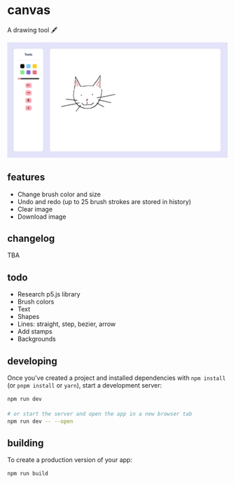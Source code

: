 # canvas

A drawing tool 🖋️

![canvas-screenshot1](./assets/canvas_screenshot1.png)

## features

- Change brush color and size
- Undo and redo (up to 25 brush strokes are stored in history)
- Clear image
- Download image

## changelog

TBA

## todo

- Research p5.js library
- Brush colors
- Text
- Shapes
- Lines: straight, step, bezier, arrow
- Add stamps
- Backgrounds

## developing

Once you've created a project and installed dependencies with `npm install` (or `pnpm install` or `yarn`), start a development server:

```bash
npm run dev

# or start the server and open the app in a new browser tab
npm run dev -- --open
```

## building

To create a production version of your app:

```bash
npm run build
```
